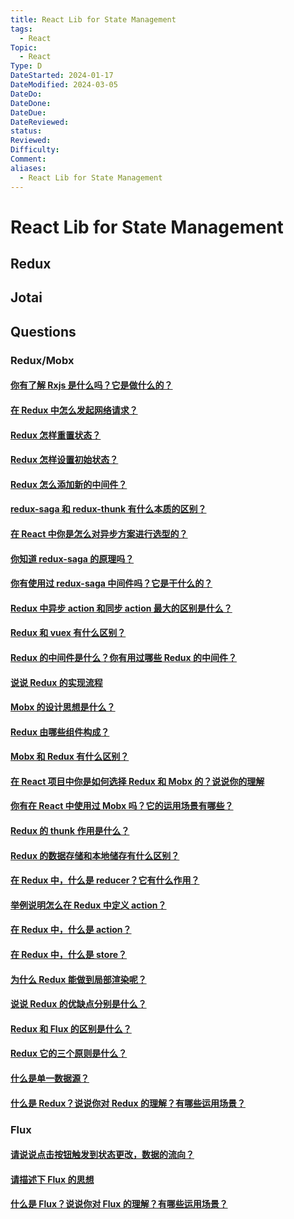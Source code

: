 ```yaml
---
title: React Lib for State Management
tags:
  - React
Topic:
  - React
Type: D
DateStarted: 2024-01-17
DateModified: 2024-03-05
DateDo:
DateDone:
DateDue:
DateReviewed:
status:
Reviewed:
Difficulty:
Comment:
aliases:
  - React Lib for State Management
---
```


# React Lib for State Management

## Redux

## Jotai

## Questions

### Redux/Mobx

#### [你有了解 Rxjs 是什么吗？它是做什么的？](https://github.com/haizlin/fe-interview/issues/920)

#### [在 Redux 中怎么发起网络请求？](https://github.com/haizlin/fe-interview/issues/919)

#### [Redux 怎样重置状态？](https://github.com/haizlin/fe-interview/issues/918)

#### [Redux 怎样设置初始状态？](https://github.com/haizlin/fe-interview/issues/917)

#### [Redux 怎么添加新的中间件？](https://github.com/haizlin/fe-interview/issues/914)

#### [redux-saga 和 redux-thunk 有什么本质的区别？](https://github.com/haizlin/fe-interview/issues/913)

#### [在 React 中你是怎么对异步方案进行选型的？](https://github.com/haizlin/fe-interview/issues/912)

#### [你知道 redux-saga 的原理吗？](https://github.com/haizlin/fe-interview/issues/911)

#### [你有使用过 redux-saga 中间件吗？它是干什么的？](https://github.com/haizlin/fe-interview/issues/910)

#### [Redux 中异步 action 和同步 action 最大的区别是什么？](https://github.com/haizlin/fe-interview/issues/769)

#### [Redux 和 vuex 有什么区别？](https://github.com/haizlin/fe-interview/issues/768)

#### [Redux 的中间件是什么？你有用过哪些 Redux 的中间件？](https://github.com/haizlin/fe-interview/issues/767)

#### [说说 Redux 的实现流程](https://github.com/haizlin/fe-interview/issues/766)

#### [Mobx 的设计思想是什么？](https://github.com/haizlin/fe-interview/issues/765)

#### [Redux 由哪些组件构成？](https://github.com/haizlin/fe-interview/issues/764)

#### [Mobx 和 Redux 有什么区别？](https://github.com/haizlin/fe-interview/issues/763)

#### [在 React 项目中你是如何选择 Redux 和 Mobx 的？说说你的理解](https://github.com/haizlin/fe-interview/issues/762)

#### [你有在 React 中使用过 Mobx 吗？它的运用场景有哪些？](https://github.com/haizlin/fe-interview/issues/761)

#### [Redux 的 thunk 作用是什么？](https://github.com/haizlin/fe-interview/issues/740)

#### [Redux 的数据存储和本地储存有什么区别？](https://github.com/haizlin/fe-interview/issues/739)

#### [在 Redux 中，什么是 reducer？它有什么作用？](https://github.com/haizlin/fe-interview/issues/738)

#### [举例说明怎么在 Redux 中定义 action？](https://github.com/haizlin/fe-interview/issues/737)

#### [在 Redux 中，什么是 action？](https://github.com/haizlin/fe-interview/issues/736)

#### [在 Redux 中，什么是 store？](https://github.com/haizlin/fe-interview/issues/735)

#### [为什么 Redux 能做到局部渲染呢？](https://github.com/haizlin/fe-interview/issues/734)

#### [说说 Redux 的优缺点分别是什么？](https://github.com/haizlin/fe-interview/issues/733)

#### [Redux 和 Flux 的区别是什么？](https://github.com/haizlin/fe-interview/issues/732)

#### [Redux 它的三个原则是什么？](https://github.com/haizlin/fe-interview/issues/731)

#### [什么是单一数据源？](https://github.com/haizlin/fe-interview/issues/730)

#### [什么是 Redux？说说你对 Redux 的理解？有哪些运用场景？](https://github.com/haizlin/fe-interview/issues/729)

### Flux

#### [请说说点击按钮触发到状态更改，数据的流向？](https://github.com/haizlin/fe-interview/issues/742)

#### [请描述下 Flux 的思想](https://github.com/haizlin/fe-interview/issues/742)

#### [什么是 Flux？说说你对 Flux 的理解？有哪些运用场景？](https://github.com/haizlin/fe-interview/issues/741)
